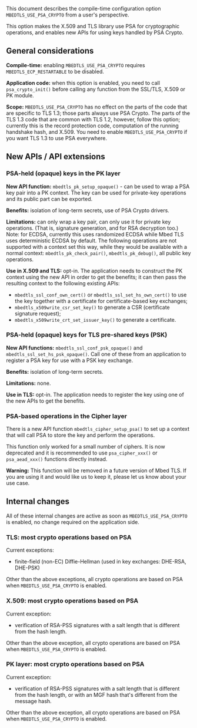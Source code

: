 This document describes the compile-time configuration option
`MBEDTLS_USE_PSA_CRYPTO` from a user's perspective.

This option makes the X.509 and TLS library use PSA for cryptographic
operations, and enables new APIs for using keys handled by PSA Crypto.

General considerations
----------------------

**Compile-time:** enabling `MBEDTLS_USE_PSA_CRYPTO` requires
`MBEDTLS_ECP_RESTARTABLE` to be disabled.

**Application code:** when this option is enabled, you need to call
`psa_crypto_init()` before calling any function from the SSL/TLS, X.509 or PK
module.

**Scope:** `MBEDTLS_USE_PSA_CRYPTO` has no effect on the parts of the code that
are specific to TLS 1.3; those parts always use PSA Crypto. The parts of the
TLS 1.3 code that are common with TLS 1.2, however, follow this option;
currently this is the record protection code, computation of the running
handshake hash, and X.509. You need to enable `MBEDTLS_USE_PSA_CRYPTO` if you
want TLS 1.3 to use PSA everywhere.

New APIs / API extensions
-------------------------

### PSA-held (opaque) keys in the PK layer

**New API function:** `mbedtls_pk_setup_opaque()` - can be used to
wrap a PSA key pair into a PK context. The key can be used for private-key
operations and its public part can be exported.

**Benefits:** isolation of long-term secrets, use of PSA Crypto drivers.

**Limitations:** can only wrap a key pair, can only use it for private key
operations. (That is, signature generation, and for RSA decryption too.)
Note: for ECDSA, currently this uses randomized ECDSA while Mbed TLS uses
deterministic ECDSA by default. The following operations are not supported
with a context set this way, while they would be available with a normal
context: `mbedtls_pk_check_pair()`, `mbedtls_pk_debug()`, all public key
operations.

**Use in X.509 and TLS:** opt-in. The application needs to construct the PK context
using the new API in order to get the benefits; it can then pass the
resulting context to the following existing APIs:

- `mbedtls_ssl_conf_own_cert()` or `mbedtls_ssl_set_hs_own_cert()` to use the
  key together with a certificate for certificate-based key exchanges;
- `mbedtls_x509write_csr_set_key()` to generate a CSR (certificate signature
  request);
- `mbedtls_x509write_crt_set_issuer_key()` to generate a certificate.

### PSA-held (opaque) keys for TLS pre-shared keys (PSK)

**New API functions:** `mbedtls_ssl_conf_psk_opaque()` and
`mbedtls_ssl_set_hs_psk_opaque()`. Call one of these from an application to
register a PSA key for use with a PSK key exchange.

**Benefits:** isolation of long-term secrets.

**Limitations:** none.

**Use in TLS:** opt-in. The application needs to register the key using one of
the new APIs to get the benefits.

### PSA-based operations in the Cipher layer

There is a new API function `mbedtls_cipher_setup_psa()` to set up a context
that will call PSA to store the key and perform the operations.

This function only worked for a small number of ciphers. It is now deprecated
and it is recommended to use `psa_cipher_xxx()` or `psa_aead_xxx()` functions
directly instead.

**Warning:** This function will be removed in a future version of Mbed TLS. If
you are using it and would like us to keep it, please let us know about your
use case.

Internal changes
----------------

All of these internal changes are active as soon as `MBEDTLS_USE_PSA_CRYPTO`
is enabled, no change required on the application side.

### TLS: most crypto operations based on PSA

Current exceptions:

- finite-field (non-EC) Diffie-Hellman (used in key exchanges: DHE-RSA,
  DHE-PSK)

Other than the above exceptions, all crypto operations are based on PSA when
`MBEDTLS_USE_PSA_CRYPTO` is enabled.

### X.509: most crypto operations based on PSA

Current exception:

- verification of RSA-PSS signatures with a salt length that is different from
  the hash length.

Other than the above exception, all crypto operations are based on PSA when
`MBEDTLS_USE_PSA_CRYPTO` is enabled.

### PK layer: most crypto operations based on PSA

Current exception:

- verification of RSA-PSS signatures with a salt length that is different from
  the hash length, or with an MGF hash that's different from the message hash.

Other than the above exception, all crypto operations are based on PSA when
`MBEDTLS_USE_PSA_CRYPTO` is enabled.

